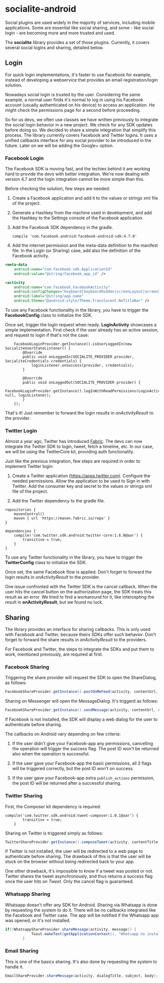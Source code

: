 # socialite-android

Social plugins are used widely in the majority of services, including mobile applications. Some are essential like social sharing, and some - like social login - are becoming more and more trusted and used.

The **socialite** library provides a set of those plugins. Currently, it covers several social logins and sharing, detailed below. 

## Login

For quick login implementations, it's faster to use Facebook for example, instead of developing a webservice that provides an email registration/login solution. 

Nowadays social login is trusted by the user. Considering the same example, a normal user finds it's normal to log in using his Facebook account (usually authenticated on his device) to access an application. He might check the permissions page for a second before proceeding.

So for us devs, we often use classes we have written previously to integrate the social login behavior in a new project. We check for any SDK updates before doing so. We decided to share a simple integration that simplify this process. The library currently covers Facebook and Twitter logins. It uses a unified callbacks interface for any social provider to be introduced in the future. Later on we will be adding the Google+ option.

### Facebook Login

The Facebook SDK is moving fast, and the techies behind it are working hard to provide the devs with better integration. We're now dealing with version 4.7 and the login integration cannot be more simple than this.

Before checking the solution, few steps are needed:

1. Create a Facebook application and add it to the values or strings xml file of the project.

2. Generate a Hashkey from the machine used in development, and add the Hashkey to the Settings console of the Facebook application.

3. Add the Facebook SDK dependency in the gradle.   
    ```
    compile 'com.facebook.android:facebook-android-sdk:4.7.0'    
    ```

4. Add the internet permission and the meta-data definition to the manifest file. In the Login (or Sharing) case, add also the definition of the Facebook activity.

```xml
<meta-data
	android:name="com.facebook.sdk.ApplicationId"
    android:value="@string/facebook_app_id" />

<activity
	android:name="com.facebook.FacebookActivity"
	android:configChanges="keyboard|keyboardHidden|screenLayout|screenSize|orientation"
	android:label="@string/app_name"
	android:theme="@android:style/Theme.Translucent.NoTitleBar" />
```

To use any Facebook functionality in the library, you have to trigger the **FacebookConfig** class to initialize the SDK. 

Once set, trigger the login request when ready. **LoginActivity** showcases a simple implementation. First check if the user already has an active session, and request to login if that's not the case:
 
        FacebookLoginProvider.getInstance().isUserLoggedIn(new SocialiteUserStateListener() {
            @Override
            public void onLoggedIn(SOCIALITE_PROVIDER provider, SocialiteCredentials credentials) {
                loginListener.onSuccess(provider, credentials);
            }

            @Override
            public void onLoggedOut(SOCIALITE_PROVIDER provider) {
                FacebookLoginProvider.getInstance().logInWithReadPermissions(LoginActivity.this, null, loginListener);
            }
        });

That's it! Just remember to forward the login results in *onActivityResult* to the provider.

### Twitter Login

Almost a year ago, Twitter has introduced [Fabric](https://get.fabric.io/). The devs can now integrate the Twitter SDK to login, tweet, fetch a timeline, etc. In our case, we will be using the TwitterCore kit, providing auth functionality.

Just like the previous integration, few steps are required in order to implement Twitter login:

1. Create a Twitter application (https://apps.twitter.com). Configure the needed permissions. Allow the application to be used to Sign in with Twitter. Add the consumer key and secret to the values or strings xml file of the project.

2. Add the Twitter dependency to the gradle file. 

```
repositories {
    mavenCentral()
    maven { url 'https://maven.fabric.io/repo' }
}

dependencies {
    compile('com.twitter.sdk.android:twitter-core:1.6.0@aar') {
        transitive = true;
    }
}
```

To use any Twitter functionality in the library, you have to trigger the **TwitterConfig** class to initialize the SDK. 

Once set, the same Facebook flow is applied. Don't forget to forward the login results in *onActivityResult* to the provider.

One issue confronted with the Twitter SDK is the cancel callback. When the user hits the cancel button on the authorization page, the SDK treats this result as an error. We tried to find a workaround for it, like intercepting the result in **onActivityResult**, but we found no luck.

## Sharing

The library provides an interface for sharing callbacks. This is only used with Facebook and Twitter, because theirs SDKs offer such behavior. Don't forget to forward the share results in *onActivityResult* to the providers.

For Facebook and Twitter, the steps to integrate the SDKs and put them to work, mentioned previously, are required at first.

### Facebook Sharing

Triggering the share provider will request the SDK to open the ShareDialog, as follows:

```java
FacebookShareProvider.getInstance().postOnMeFeed(activity, contentUrl, contentTitle, imageUrl, contentDescription, shareListener);
```

Sharing on Messenger will open the MessageDialog. It's triggerd as follows:

```java
FacebookShareProvider.getInstance().sendMessage(activity, contentUrl, contentTitle, imageUrl, contentDescription, shareListener);
```

If Facebook is not installed, the SDK will display a web dialog for the user to authenticate before sharing. 

The callbacks on Android vary depending on few criteria:

1. If the user didn't give your Facebook-app any permissions, cancelling the operation will trigger the success flag. The post ID won't be returned also when the operation is successful.

2. If the user gave your Facebook-app the basic permissions, all 3 flags will be triggered correctly, but the post ID won't on success.

3. If the user gave your Facebook-app extra `publish_actions` permission, the post ID will be returned after a successful sharing.

### Twitter Sharing

First, the Composer kit dependency is required: 

```
compile('com.twitter.sdk.android:tweet-composer:1.0.1@aar') {
        transitive = true;
    }
```

Sharing on Twitter is triggered simply as follows:

```java
TwitterShareProvider.getInstance().composeTweet(activity, contentTitle + " " + contentUrl, shareListener);
```

If Twitter is not installed, the user will be redirected to a web page to authenticate before sharing. The drawback of this is that the user will be stuck on the browser without being redirected back to your app.

One other drawback, it's impossible to know if a tweet was posted or not. Twitter shares the tweet asynchronously, and thus returns a success flag once the user hits on *Tweet*. Only the cancel flag is guaranteed. 

### Whatsapp Sharing

Whatsapp doesn't offer any SDK for Android. Sharing via Whatsapp is done by requesting the system to do it. There will be no callbacks integrated like the Facebook and Twitter case. The app will be notified if the Whatsapp app was opened, or it's not installed.

```java
if(!WhatsappShareProvider.shareMessage(activity, message)) {
            Toast.makeText(getApplicationContext(), "Whatsapp no installed", Toast.LENGTH_SHORT).show();
        }
```

### Email Sharing

This is one of the basics sharing. It's also done by requesting the system to handle it.

```java
EmailShareProvider.shareMessage(activity, dialogTitle, subject, body);
```